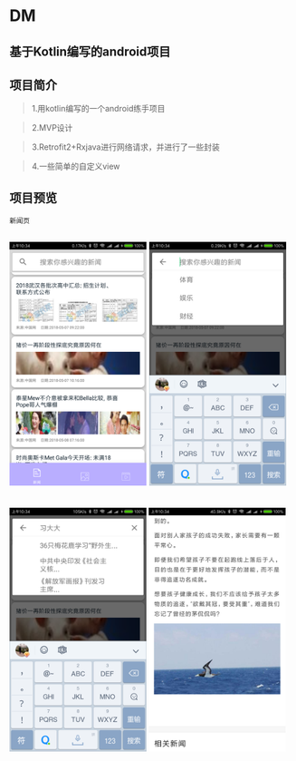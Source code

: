 # DM

基于Kotlin编写的android项目
----
## 项目简介
>1.用kotlin编写的一个android练手项目

>2.MVP设计

>3.Retrofit2+Rxjava进行网络请求，并进行了一些封装

>4.一些简单的自定义view

## 项目预览
```
新闻页
```
<img src="dmimg/dm01.png" width="48%"> <img src="dmimg/dm02.png" width="48%">
---
<br/>
<img src="dmimg/dm03.png" width="48%"> <img src="dmimg/dm04.png" width="48%">

